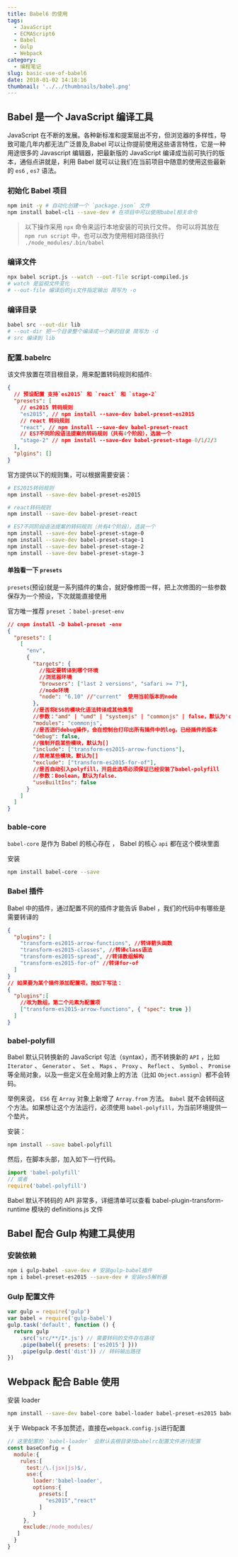 ```yaml
---
title: Babel6 的使用
tags:
  - JavaScript
  - ECMAScript6
  - Babel
  - Gulp
  - Webpack
category:
  - 编程笔记
slug: basic-use-of-babel6
date: 2018-01-02 14:18:16
thumbnail: '../../thumbnails/babel.png'
---
```


## Babel 是一个 JavaScript 编译工具

JavaScript 在不断的发展。各种新标准和提案层出不穷，但浏览器的多样性，导致可能几年内都无法广泛普及,Babel 可以让你提前使用这些语言特性，它是一种用途很多的 Javascript 编辑器，把最新版的 JavaScript 编译成当前可执行的版本，通俗点讲就是，利用 Babel 就可以让我们在当前项目中随意的使用这些最新的 `es6` , `es7` 语法。

### 初始化 Babel 项目

```bash
npm init -y # 自动化创建一个 `package.json` 文件
npm install babel-cli --save-dev # 在项目中可以使用babel相关命令
```

> 以下操作采用 `npx` 命令来运行本地安装的可执行文件。 你可以将其放在 `npm run script` 中，也可以改为使用相对路径执行 `./node_modules/.bin/babel`

### 编译文件

```bash
npx babel script.js --watch --out-file script-compiled.js
# watch 是监视文件变化
# --out-file 编译后的js文件指定输出 简写为 -o
```

### 编译目录

```bash
babel src --out-dir lib
# --out-dir 把一个目录整个编译成一个新的目录 简写为 -d
# src 编译到 lib
```

### 配置.babelrc

该文件放置在项目根目录，用来配置转码规则和插件:

```json
{
  // 预设配置 支持`es2015` 和 `react` 和 `stage-2`
  "presets": [
    // es2015 转码规则
    "es2015", // npm install --save-dev babel-preset-es2015
    // react 转码规则
    "react", // npm install --save-dev babel-preset-react
    // ES7不同阶段语法提案的转码规则（共有4个阶段），选装一个
    "stage-2" // npm install --save-dev babel-preset-stage-0/1/2/3
  ],
  "plgins": []
}
```

官方提供以下的规则集，可以根据需要安装：

```bash
# ES2015转码规则
npm install --save-dev babel-preset-es2015

# react转码规则
npm install --save-dev babel-preset-react

# ES7不同阶段语法提案的转码规则（共有4个阶段），选装一个
npm install --save-dev babel-preset-stage-0
npm install --save-dev babel-preset-stage-1
npm install --save-dev babel-preset-stage-2
npm install --save-dev babel-preset-stage-3
```

#### 单独看一下 `presets`

`presets`(预设)就是一系列插件的集合，就好像修图一样，把上次修图的一些参数保存为一个预设，下次就能直接使用

官方唯一推荐 `preset` ：`babel-preset-env`

```json
// cnpm install -D babel-preset -env
{
  "presets": [
    [
      "env",
      {
        "targets": {
          //指定要转译到哪个环境
          //浏览器环境
          "browsers": ["last 2 versions", "safari >= 7"],
          //node环境
          "node": "6.10" //"current"  使用当前版本的node
        },
        //是否将ES6的模块化语法转译成其他类型
        //参数："amd" | "umd" | "systemjs" | "commonjs" | false，默认为'commonjs'
        "modules": "commonjs",
        //是否进行debug操作，会在控制台打印出所有插件中的log，已经插件的版本
        "debug": false,
        //强制开启某些模块，默认为[]
        "include": ["transform-es2015-arrow-functions"],
        //禁用某些模块，默认为[]
        "exclude": ["transform-es2015-for-of"],
        //是否自动引入polyfill，开启此选项必须保证已经安装了babel-polyfill
        //参数：Boolean，默认为false.
        "useBuiltIns": false
      }
    ]
  ]
}
```

### bable-core

`babel-core` 是作为 Babel 的核心存在 ， Babel 的核心 `api` 都在这个模块里面

安装

```bash
npm install babel-core --save
```

### Babel 插件

Babel 中的插件，通过配置不同的插件才能告诉 Babel ，我们的代码中有哪些是需要转译的

```json
{
  "plugins": [
    "transform-es2015-arrow-functions", //转译箭头函数
    "transform-es2015-classes", //转译class语法
    "transform-es2015-spread", //转译数组解构
    "transform-es2015-for-of" //转译for-of
  ]
}
// 如果要为某个插件添加配置项，按如下写法：
{
  "plugins":[
    //改为数组，第二个元素为配置项
    ["transform-es2015-arrow-functions", { "spec": true }]
  ]
}
```

### babel-polyfill

Babel 默认只转换新的 JavaScript 句法（syntax），而不转换新的 `API` ，比如 `Iterator` 、 `Generator` 、 `Set` 、 `Maps` 、 `Proxy` 、 `Reflect` 、 `Symbol` 、 `Promise` 等全局对象，以及一些定义在全局对象上的方法（比如 `Object.assign`）都不会转码。

举例来说， `ES6` 在 `Array` 对象上新增了 `Array.from` 方法。 `Babel` 就不会转码这个方法。如果想让这个方法运行，必须使用 `babel-polyfill`，为当前环境提供一个垫片。

安装：

```bash
npm install --save babel-polyfill
```

然后，在脚本头部，加入如下一行代码。

```js
import 'babel-polyfill'
// 或者
require('babel-polyfill')
```

Babel 默认不转码的 API 非常多，详细清单可以查看 babel-plugin-transform-runtime 模块的 definitions.js 文件

## Babel 配合 Gulp 构建工具使用

### 安装依赖

```bash
npm i gulp-babel -save-dev # 安装gulp-babel插件
npm i babel-preset-es2015 --save-dev # 安装es5解析器
```

### Gulp 配置文件

```js
var gulp = require('gulp')
var babel = require('gulp-babel')
gulp.task('default', function () {
  return gulp
    .src('src/**/I*.js') // 需要转码的文件存在路径
    .pipe(babel({ presets: ['es2015'] }))
    .pipe(gulp.dest('dist')) // 转码输出路径
})
```

## Webpack 配合 Bable 使用

安装 loader

```bash
npm install --save-dev babel-core babel-loader babel-preset-es2015 babel-preset-react
```

关于 Webpack 不多加赘述，直接在`webpack.config.js`进行配置

```js
// 这里配置的 `babel-loader` 会默认去根目录找babelrc配置文件进行配置
const baseConfig = {
  module:{
    rules:[
      test:/\.(jsx|js)$/,
      use:{
        loader:'babel-loader',
        options:{
          presets:[
            "es2015","react"
          ]
        }
     },
     exclude:/node_modules/
   ]
  }
}
```
